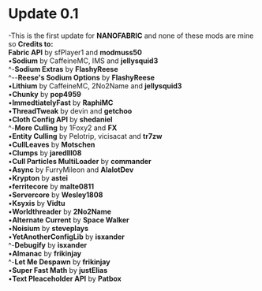 # Update 0.1
-This is the first update for **NANOFABRIC** and none of these mods are mine so **Credits to:**  
**Fabric API** by sfPlayer1 and **modmuss50**  
•**Sodium** by CaffeineMC, IMS and **jellysquid3**  
‎ ‎ ‎ ‎ ‎ ‎ ^-**Sodium Extras** by **FlashyReese**  
‎ ‎ ‎ ‎ ‎^--**Reese's Sodium Options** by **FlashyReese**  
•**Lithium** by CaffeineMC, 2No2Name and **jellysquid3**  
•**Chunky** by **pop4959**  
•**ImmedtiatelyFast** by **RaphiMC**  
•**ThreadTweak** by devin and **getchoo**  
•**Cloth Config API** by **shedaniel**  
‎ ‎ ‎ ‎ ‎ ‎ ^-**More Culling** by 1Foxy2 and **FX**  
•**Entity Culling** by Pelotrip, vicisacat and **tr7zw**  
•**CullLeaves** by **Motschen**  
•**Clumps** by **jaredlll08**  
•**Cull Particles MultiLoader** by **commander**  
•**Async** by FurryMileon and **AlalotDev**  
•**Krypton** by **astei**  
•**ferritecore** by **malte0811**  
•**Servercore** by **Wesley1808**  
•**Ksyxis** by **Vidtu**  
•**Worldthreader** by **2No2Name**  
•**Alternate Current** by **Space Walker**  
•**Noisium** by **steveplays**  
•**YetAnotherConfigLib** by **isxander**  
‎ ‎ ‎ ‎ ‎ ‎ ^-**Debugify** by **isxander**  
•**Almanac** by **frikinjay**  
‎ ‎ ‎ ‎ ‎ ‎ ^-**Let Me Despawn** by **frikinjay**  
•**Super Fast Math** by **justElias**  
•**Text Pleaceholder API** by **Patbox**
